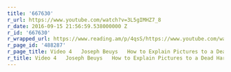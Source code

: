 ```yaml
---
title: '667630'
r_url: https://www.youtube.com/watch?v=3L5gIMHZ7_8
r_date: 2016-09-15 21:56:59.538000000 Z
r_id: '667630'
r_wrapped_url: https://www.reading.am/p/4qsS/https://www.youtube.com/watch?v=3L5gIMHZ7_8
r_page_id: '488287'
r_page_title: Video 4   Joseph Beuys   How to Explain Pictures to a Dead Hare 1965
r_title: Video 4   Joseph Beuys   How to Explain Pictures to a Dead Hare 1965
---
```


